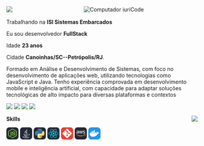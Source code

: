 <img src="https://media3.giphy.com/media/wU5GXcDhwLDO7bcKvP/giphy.gif?cid=6c09b9528ekllss258ot0jsbul2j3ons9l8waa5p9e2auag1&rid=giphy.gif&ct=s" min-width="300px" max-width="300px" width="300px" align="right" alt="Computador iuriCode">

<img src="https://img.shields.io/static/v1?label=Overview&message=Alexandre Justen&color=f8efd4&style=for-the-badge&logo=GitHub">

<p>

Trabalhando na **ISI Sistemas Embarcados**<br/>

Eu sou desenvolvedor **FullStack**<br/>

Idade **23 anos**<br/>

Cidade **Canoinhas/SC--Petrópolis/RJ**.


Formado em Análise e Desenvolvimento de Sistemas, com foco no desenvolvimento de aplicações web,
utilizando tecnologias como JavaScript e Java. Tenho experiência comprovada em desenvolvimento
mobile e inteligência artificial, com capacidade para adaptar soluções tecnológicas de alto impacto para
diversas plataformas e contextos 

</p>


  <a href="https://www.facebook.com/alexandre.j.filho" alt="Facebook"  target=”_blank”><img src="https://img.shields.io/badge/-Facebook-f8efd4?style=flat-square&labelColor=545554&logo=facebook&logoColor=white&link=alexandrejustenfilho"/></a>
  <a href="https://twitter.com/AlexandrejF_" alt="Twitter" target=”_blank” ><img src="https://img.shields.io/badge/-Twitter-f8efd4?style=flat-square&labelColor=545554&logo=x&logoColor=white&link=alexandrejustenfilho%22"/></a>
  <a href="https://www.instagram.com/alexandre.justen" alt="Instagram"  target=”_blank”><img src="https://img.shields.io/badge/-Instagram-f8efd4?style=flat-square&labelColor=545554&logo=instagram&logoColor=white&link=alexandrejustenfilho%22"/></a>
  <a href="https://www.linkedin.com/in/alexandre-justen-filho" alt="Linkedin"  target=”_blank”><img src="https://img.shields.io/badge/-Linkedin-f8efd4?style=flat-square&labelColor=545554&logo=linkedin&logoColor=white&link=alexandrejustenfilho%22"/></a>

<img src="https://github-readme-stats.vercel.app/api?username=alexandrejusten&show_icons=true&theme=dark&cache_seconds=2300" align="right">

**Skills**

<code><img height="32" src="https://github.com/tandpfun/skill-icons/blob/main/icons/NodeJS-Dark.svg" alt="Node.js"/></code>
<code><img height="32" src="https://github.com/tandpfun/skill-icons/blob/main/icons/Java-Dark.svg" alt="Java"/></code>
<code><img height="32" src="https://github.com/tandpfun/skill-icons/blob/main/icons/Python-Dark.svg" alt="Python"/></code>
<code><img height="32" src="https://github.com/tandpfun/skill-icons/blob/main/icons/React-Dark.svg" alt="React"/></code>
<code><img height="32" src="https://github.com/tandpfun/skill-icons/blob/main/icons/Git.svg" alt="Git"/></code>
<code><img height="32" src="https://github.com/tandpfun/skill-icons/blob/main/icons/AWS-Dark.svg" alt="AWS"/></code>
<code><img height="32" src="https://github.com/tandpfun/skill-icons/blob/main/icons/Docker.svg" alt="Docker"/></code>


